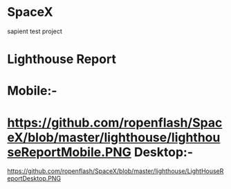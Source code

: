 # SpaceX
sapient test project

Lighthouse Report
====================
Mobile:-
==========
https://github.com/ropenflash/SpaceX/blob/master/lighthouse/lighthouseReportMobile.PNG
Desktop:-
==========
https://github.com/ropenflash/SpaceX/blob/master/lighthouse/LightHouseReportDesktop.PNG

